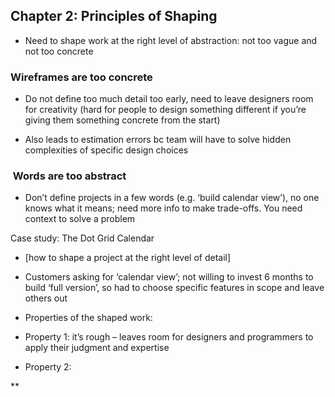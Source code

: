 
## Chapter 2: Principles of Shaping

- Need to shape work at the right level of abstraction: not too vague and not too concrete
    

### Wireframes are too concrete

- Do not define too much detail too early, need to leave designers room for creativity (hard for people to design something different if you’re giving them something concrete from the start)
    
- Also leads to estimation errors bc team will have to solve hidden complexities of specific design choices
    

###  Words are too abstract

- Don’t define projects in a few words (e.g. ‘build calendar view’), no one knows what it means; need more info to make trade-offs. You need context to solve a problem
    

Case study: The Dot Grid Calendar

- [how to shape a project at the right level of detail]
    
- Customers asking for ‘calendar view’; not willing to invest 6 months to build ‘full version’, so had to choose specific features in scope and leave others out
    
- Properties of the shaped work:
    

- Property 1: it’s rough – leaves room for designers and programmers to apply their judgment and expertise
    
- Property 2:
    



**